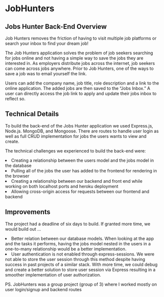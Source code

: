 <h1>JobHunters</h1>
<h2>Jobs Hunter Back-End Overview</h2>

<p>Job Hunters removes the friction of having to visit multiple job platforms or search your inbox to find your dream job!
</p>
<p>The Job Hunters application solves the problem of job seekers searching for jobs online and not having a simple way to save the jobs they are interested in. As employers distribute jobs across the internet, job seekers can come across jobs anywhere. Prior to Job Hunters, one of the ways to save a job was to email yourself the link.
</p>
<p>Users can add the company name, job title, role description and a link to the online application. The added jobs are then saved to the “Jobs Inbox.” A user can directly access the job link to apply and update their jobs inbox to reflect so.
</p>

<h2>Technical Details</h2>

<p>To build the back-end of the Jobs Hunter application we used Express.js, Node.js. MongoDB, and Mongoose. There are routes to handle user login as well as full CRUD implementation for jobs the users wants to view and create.
</p>
<p>The technical challenges we experienced to build the back-end were:
</p>
<li>Creating a relationship between the users model and the jobs model in the database
</li>
<li>Pulling all of the jobs the user has added to the frontend for rendering in the browser
</li>
<li>Creating a relationship between our backend and front end while working on both localhost ports and heroku deployment
</li>
<li>Allowing cross-origin access for requests between our frontend and backend
</li>

<h2>Improvements</h2>

<p>The project had a deadline of six days to build. If granted more time, we would build out ...
</p>
<li>Better relation between our database models. When looking at the app and the tasks it performs, having the jobs model nested in the users in a one-to-many relationship would be a better implementation.
</li>
<li>User authentication is not enabled through express-sessions. We were not able to store the user session through this method despite having success in past projects of a similar stack. With more time, we could debug and create a better solution to store user session via Express resulting in a smoother implementation of user authorization.
</li>

<p>PS. JobHunters was a group project (group of 3) where I worked mostly on user login/signup and backend routes</p>
